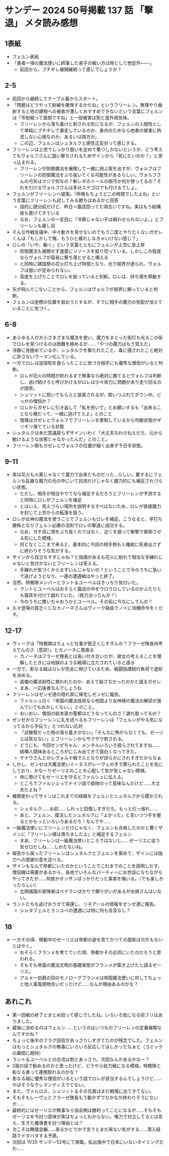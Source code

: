 # サンデー 2024 50号掲載 137 話 「撃退」 メタ読み感想

## 1表紙
- フェルン表紙
- 「勇者一項の魔法使いに師事した弟子の戦い方は時として想定外――」
  - 前回から、ブチギレ展開継続って感じでしょうか？

## 2-5
- 前回から継続してテーブル裏からスタート。
- 「問題はどうやって射線を確保するかだね」というフリーレン。無理やり曲射すると他の建物への被害が激しくおすすめできないという言葉にフェルンは「市街戦って面倒ですね」と一般被害は割と度外視気味。
  - フリーレンから落ち着けと刺される形になるが、フェルンの人間性として単純にブチギレて暴走しているのか、身内のためなら他者の被害に拘泥しない心根なのか、あるいは両方か。
  - この辺、フェルンはシュタルクと感性正反対って感じする。
- フリーレンは上空でしっかり狙いを定めて撃つしかないというが、どう考えてもヴォルフさんに狙い撃ちされるためザインから「死にたいのか？」と突っ込まれる。
  - フリーレンが防御魔法を展開して一緒に飛ぶ案を出すが、ヴォルフはフリーレンの防御魔法をぶち抜いてくる可能性があるらしい。ヴォルフさんの弓矢はマジで何なの？斬レギのトールの剛弓か何か使ってるの？それを引けるヴォルフさんは多分ステゴロでも行けるでしょ。
- フェルンがフリーレンへ提案。「昨晩もちょうどこの時間でしたよね」という言葉にフリーレンも試してみる勝ちはあるかと回答
  - 話的に随分前だけど、昨日＝露店回ってた頃合いですね。実はもう結構夜も更けてきている
  - なお、フェルンの一言目に「冷静じゃない子は戦わせられないよ。」とフリーレンも厳し目
- そんな作戦会議中、中々動きを見せないのでもう二度とやりたくないガゼレくんは「もしかして俺、もうひと暴れしなきゃいけない感じ？」
- ロレの「いや、動く」という言葉とともにフェルンが上空に急上昇
  - 防御魔法も展開せず速度にリソースを振り切っている。しかしこの程度ならヴォルフが容易に撃ち落とせると構える
  - と同時に建国祭の花火打ち上げ時間となり、光で視界が遮られ、ヴォルフは狙いが定められない。
  - 高度を上げたことでロレを狙っていると判断。ロレは、持ち場を移動する。
- 矢が飛んでこないことから、フェルンはヴォルフが視界に頼っていると判断。
- フェルンは座標の位置を狙おうとするが、すでに相手の魔力の気配が消えていることに気づく。

## 6-8
- あらゆる人が大小さまざまな魔法を使い、魔力をまとった街灯も光るこの街でロレを見つけるのは困難を極めるが……「やつの魔力はもう覚えた」
 - 冷静に見極めているが、シュタルクを撃たれたこと、毒に侵されたこと絶対に許さないウーマン化している。
- 一方でロレは逆探知を食らったことに気づき相手にも優秀な僧侶がいると判断。
  - ロレが花火の時間が終わるまで無事なら絶対に勝てるとヴォルフは判断し、逃げ続けろと呼びかけるがロレは少々体力に問題があり走り回るのが限界。
  - シュリットに担いでもらえと提案されるが、酔いつぶれてダウン中。どっかの僧侶か？
  - ロレからガゼレに引き返して「私を担いで」とお願いするも「出来ることなら俺だって、一緒に逃げてえよ」とのこと
  - 現場はガゼレとヴォルフでフリーレンを牽制しているから均衡状態がギリギリ保てている状態
- シュタルクは未だ意識戻らずザインいわく「大丈夫なわけねえだろ、元から動けるような状態じゃなかったんだ」とのこと。
- フリーレン側もガゼレとヴォルフの位置が細く出来ず千日手状態。

## 9-11
- 実は花火も火薬じゃなくて魔力で出来たものだった…らしい。要するにフェルンも乱雑な魔力の光の中にいて目測だけじゃなく魔力的にも補足されづらい状態。
  - ただし、相手が相当やりてなら補足するだろうとフリーレンが予測すると同時にロレがフェルンを補足
  - とはいえ、見えづらい場所を説明するすべはないため、ロレが直接魔力を封じて上空からの転落を狙う。
- ロレが女神の魔法を使うことでフェルンもロレを補足。こうなると、早打ち勝負となりフェルン必勝の法則でロレの撃退に成功する。
  - なお、ガチ目に頭をぶち抜くのではなく、近くを狙って衝撃で昏倒させる形にした模様。  
  - 何となくここまで来ると、基本的に今回の相手側も人種故に死者出さずに終わりそうな気がする。
- ザインから目立ちすぎじゃね？と指摘があるも花火に紛れて相当な手練れじゃないと気付かないとフリーレンは答える。
  - 手練れが気づくからまずいんじゃないの？ということで今のうちに急いで逃げようとなり、一連の遭遇戦はやっと終了。
- 当然、特務隊メンバーとラント＆ユーベルはきっちり気付いた。
  - ラントとユーベルはおそらく露店の中をウロウロしているのかふたりとも猫耳を付けて戯れていた。（視力治ったんか？）
  - 今のうちに撒いちゃおうかとユーベル。その前に今なにしてんの？
- 久々登場の貧乏くじなカノーネさんはヴィーク経由でノイに待機命令をくだす。

## 12-17 
- ヴィークは「特務隊はちょっと仕事が貧乏くじすぎんか？フラーゼ隊長何考えてんのさ（意訳）」とカノーネに愚痴る
  - カノーネはフラーゼ隊長とは長い付き合いだが、彼女の考えることを理解したときには地獄のような戦場に立たされていると語る
- 一方で、影なる組はロレが完全に伸びているため、戦闘指揮続行負荷で退却を決める。
  - 装備の魔法耐性に救われたのか、あえて殺さなかったのかと語るガゼレ
  - まあ、一応後者なんでしょうね
- フリーレンはゼンゼ達の隠れ家に帰宅しゼンゼに報告。
  - ファルシュ曰く「帝国の魔法技術なら他国より女神様の魔法の解読が進んでいてもおかしくない。」とのこと。
  - おいおい、僧侶の総本家の聖都はどうなってんのさ？遅れ取ってるの？
- ゼンゼからフリーレンに礼を述べるもフリーレンは「フェルンがやる気になってるから手伝う」とつれない応対
  - 「試験管だった時の落ち着きがない」「そんなに怖がらなくても、ゼーリエは死なない」とフリーレンからザクザク刺される。
  - どうにも、今回ゼンゼちゃん、メンタルいろいろ揺らされてますね……結構人間味あるところがにじみ出てきて面白くなってきた。
  - ゲナウさんとかレヴォルテ戦で人となりが詳らかにされすぎたからなぁ
- しかし、ゼンゼは大魔法使いミーヌスがレーヴェの手で葬られたことを気にしており、かなーりゼーリエのことを心配して気が気じゃない模様。
  - 命に懸けてもゼーリエを守るとファルシュに伝える。
  - ところでファルシュってドイツ語で偽物のって意味なんだけど……大丈夫だよね？
- 展開変わってザインはこれまでの経緯をフェルンとシュタルクから聞かされる。
  - シュタルク……お前……しれっと回復しすぎだろ。もっと引っ張れ……
  - あと、フェルン、復活したシュタルクに「よかった」と言いつつ手を握るとかもっといろいろあるだろ！なんでや……
- 一級魔法使いにフリーレンだけじゃなく、フェルンも合格したのかと驚くザインに「フリーレン様は落ちましたよ」と補足するフェルン
  - まあ、フリーレンは一級魔法使いどころではないし……ゼーリエに従う気ゼロだしね……しかたないね。
- 報告から戻ったフリーレンはシュタルクとフェルンを褒めて、ザインには強力への感謝の意を述べる。
- ザインもなんで帝都にいたのかということでこれまでのことを説明しだす。僧侶職は需要があるから、各地でいろんなパーティーにお世話になりながらやってきたが……何故かオッサンばっかりだった事実を悔いる。（でも楽しかったらしい）
  - 北側諸国の冒険者はベテランばかりで頼りがいがあるがお姉さんはいない。
- ラントたちも逃げおうせて帰還し、リネアールの情報をゼンゼ達に報告。
  - シュタフェルとランユべの遭遇には特に何も言及なし？

## 18
- 一方その頃、移動中のゼーリエは帝都の姿を見てかつての面影は欠片もないとぼやく。
  - おそらくフランメを育てていた頃、帝都かその近郊にいたのだろうと思われる。
  - そもそも帝国の魔法文明の基礎事態がフランメが築き上げたと語るゼーリエ。
  - アルメー伯爵の回のモノローグフランメは帝国魔法使いに対してちょっと他人事風南物言いだったけど……なんか理由あるのかな？

## あれこれ
- 第一回戦の終了とまとめ回って感じでしたね。いろいろ気になる前フリはありました。
- 最後に決めるのはフェルン……というのはいつものフリーレンの定番展開なんですかね？
- ちょっと後半のフラグ回収があっさりしすぎてたのが残念でした。フェルンはもっとシュタルクの無事にいろいろ反応してほしかったなぁと（コミックの幕間に期待）
- ラント＆ユーベルとの合流は割とあっさり。次回なんかあるかなー？
- 2面の話で勧めるのかと思ったけど、どうやら総力戦になる模様。特務隊と影なる者って連携取れるのかな？
- 影なる組に優秀な僧侶がいるという話でロレが該当するんでしょうけど……やばそうなクレマンティスでてない。
- また、ヴァルロス、シュリット＆その兄貴はまだ戦場に出てきてない。
- そもそもレーヴェとフラーゼ隊長もう動かずでなかなか終わりそうにないか……
- 最終的にはゼーリエが無事なら協会側は勝利ってことになるが……そもそもゼーリエを今討つ意味が実はちょっとわからない。権力で対立してるとは言え、生きた魔導書を討つ理由とは？
- 次こそは舞踏会編……来るかどうかで言うとまだ来ない気がする……潜入経路でドタバタする予感。
- 次回は 11/20 サンデー52号にて掲載。私出張中で日本にいないタイミングだわ……
